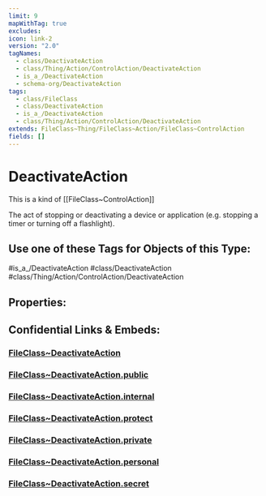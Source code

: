 ```yaml
---
limit: 9
mapWithTag: true
excludes: 
icon: link-2
version: "2.0"
tagNames:
  - class/DeactivateAction
  - class/Thing/Action/ControlAction/DeactivateAction
  - is_a_/DeactivateAction
  - schema-org/DeactivateAction
tags:
  - class/FileClass
  - class/DeactivateAction
  - is_a_/DeactivateAction
  - class/Thing/Action/ControlAction/DeactivateAction
extends: FileClass~Thing/FileClass~Action/FileClass~ControlAction
fields: []
---
```


# DeactivateAction
This is a kind of [[FileClass~ControlAction]]

The act of stopping or deactivating a device or application (e.g. stopping a timer or turning off a flashlight).


## Use one of these Tags for Objects of this Type:

#is_a_/DeactivateAction
#class/DeactivateAction
#class/Thing/Action/ControlAction/DeactivateAction

## Properties:


## Confidential Links & Embeds: 

### [FileClass~DeactivateAction](/_Standards/fileClass/FileClass~Thing/FileClass~Action/FileClass~ControlAction/FileClass~DeactivateAction.md) 

### [FileClass~DeactivateAction.public](/_public/fileClass/FileClass~Thing/FileClass~Action/FileClass~ControlAction/FileClass~DeactivateAction.public.md) 

### [FileClass~DeactivateAction.internal](/_internal/fileClass/FileClass~Thing/FileClass~Action/FileClass~ControlAction/FileClass~DeactivateAction.internal.md) 

### [FileClass~DeactivateAction.protect](/_protect/fileClass/FileClass~Thing/FileClass~Action/FileClass~ControlAction/FileClass~DeactivateAction.protect.md) 

### [FileClass~DeactivateAction.private](/_private/fileClass/FileClass~Thing/FileClass~Action/FileClass~ControlAction/FileClass~DeactivateAction.private.md) 

### [FileClass~DeactivateAction.personal](/_personal/fileClass/FileClass~Thing/FileClass~Action/FileClass~ControlAction/FileClass~DeactivateAction.personal.md) 

### [FileClass~DeactivateAction.secret](/_secret/fileClass/FileClass~Thing/FileClass~Action/FileClass~ControlAction/FileClass~DeactivateAction.secret.md)

